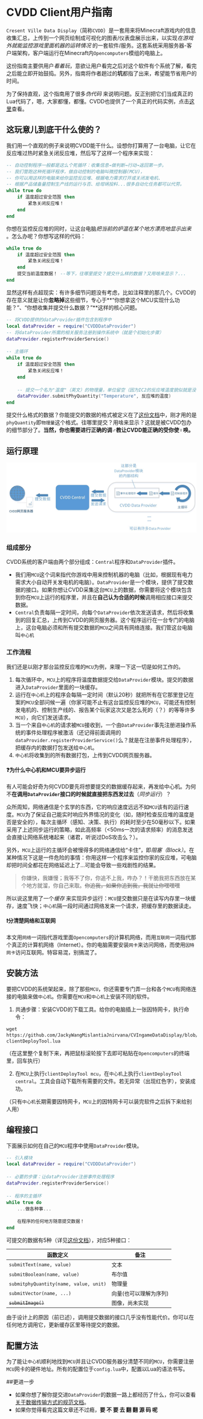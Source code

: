 # CVDD Client用户指南

`Cresent Ville Data Display`（简称`CVDD`）是一套用来将Minecraft游戏内的信息收集汇总，上传到一个网页绘制成可视化的图表/仪表盘展示出来，以实现*在游戏外就能监控游戏里面机器的运转情况* 的一套软件/服务。这套系统采用服务器-客户端架构，客户端运行在Minecraft内`Opencomputers`模组的电脑上。

这份指南主要供用户*看着玩*，意欲让用户看完之后对这个软件有个系统了解，看完之后能立即开始鼓捣。另外，指南将作者趟过的**坑**都指了出来，希望能节省用户的时间。

为了保持直观，这个指南用了很多*伪代码* 来说明问题。反正别把它们当成真正的Lua代码了，嗯，大家都懂，都懂。CVDD也提供了一个真正的代码实例，点击[这里](https://github.com/JackyWangMislantiaJnirvana/CVIngameDataDisplay/blob/client/client/src/example_MCU.lua)查看。

## 这玩意儿到底干什么使的？

我们用一个直观的例子来说明CVDD能干什么。设想你打算用了一台电脑，让它在反应堆过热时紧急关闭反应堆，然后写了这样一个程序来实现：

``` lua
-- 自动控制程序一般都是这么个死循环：收集信息→做判断→行动→返回第一步。
-- 我们管跑这种死循环程序，做自动控制的电脑叫微控制器(MCU)，
-- 你可以用这样的电脑来给你监控反应堆、根据电力需求打开或关闭发电机、
-- 根据产品储备量控制生产线的运行与否、给坩埚投料...很多自动化任务都可以代劳。
while true do
    if 温度超过安全范围 then
        紧急关闭反应堆！
    end
end
```

你想在监控反应堆的同时，让这台电脑*把当前的炉温在某个地方漂亮地显示出来* 。怎么办呢？你想写这样的代码：

``` lua
while true do
    if 温度超过安全范围 then
        紧急关闭反应堆！
    end
    提交当前温度数据！ --等下，往哪里提交？提交什么样的数据？又用啥来显示？...
end
```

显然这样有点超现实：有许多细节问题没有考虑，比如注释里的那几个。CVDD的存在意义就是让你**忽略掉**这些细节，专心于**“你想拿这个MCU实现什么功能？”、“你想收集并提交什么数据？”**这样的核心问题。

```lua
-- 将CVDD提供的dataProvider插件包含到程序中
local dataProvider = require("CVDDDataProvider")
-- 将dataProvider所需的相关服务注册到操作系统中（就是个初始化步骤）
dataProvider.registerProviderService()

-- 主循环
while true do
    if 温度超过安全范围 then
        紧急关闭反应堆！
    end
    
    -- 提交一个名为"温度"（英文）的物理量，单位留空（因为IC2的反应堆温度貌似就是没有单位...）
    dataProvider.submitPhyQuantity("Temperature", 反应堆的温度)
end
```

提交什么格式的数据？你能提交的数据的格式被定义在了[这份文档](data_types.md)中，刚才用的是`phyQuantity`即`物理量`这个格式。往哪里提交？用啥来显示？这就是被CVDD包办的细节部分了。**当然，你也需要进行正确的调♂教让CVDD能正确的受你使♀唤。**

## 运行原理

![CVDDClient原理图](https://github.com/JackyWangMislantiaJnirvana/CVIngameDataDisplay/raw/client/client/doc/CVDDClient%E5%8E%9F%E7%90%86%E5%9B%BE.jpg)

### 组成部分

CVDD系统的客户端由两个部分组成：`Central`程序和`DataProvider`插件。

- 我们用`MCU`这个词来指代你游戏中用来控制机器的电脑（比如，根据现有电力需求大小自动开关发电机的电脑）。`DataProvider`是一个模块，提供了提交数据的接口。如果你想让CVDD采集这台`MCU`上的数据，你需要将这个模块包含到你在`MCU`上运行的程序里，并且在**自己认为合适的时候**调用相应接口来提交数据。
- `Central`负责每隔一定时间，向每个`DataProvider`依次发送请求，然后将收集到的回复汇总，上传到CVDD的网页服务器。这个程序运行在一台专门的电脑上，这台电脑必须和所有提交数据的`MCU`之间具有网络连接。我们管这台电脑叫`中心机`

### 工作流程

我们还是以刚才那台监控反应堆的`MCU`为例，来理一下这一切是如何工作的。

1. 每次循环中，`MCU`上的程序将温度数据提交给`DataProvider`模块。提交的数据进入`DataProvider`里面的一块缓存。
2. 运行在`中心机`上的程序会每隔一定时间（默认20秒）就把所有在它那里登记在案的`MCU`全部问候一遍（你家可能不止有这台监控反应堆的`MCU`，可能还有控制发电机的、控制生产线的、报告某个玩家这次又是怎么死的（？）的等等许多`MCU`），向它们发送请求。
3. 当一个来自`中心机`的请求被`MCU`接收到，一个由`DataProvider`事先注册进操作系统的事件处理程序被激活（还记得前面调用的`dataProvider.registerProviderService()`么？就是在注册事件处理程序），把缓存内的数据打包发送给`中心机`。
4. `中心机`将收集到的所有数据打包，上传到CVDD网页服务器。

#### ❓为什么中心机和MCU要异步运行

有人可能会好奇为何CVDD要先将想要提交的数据缓存起来，再发给中心机。为何不**在调用`DataProvider`接口的时候就直接把东西发过去**（*同步运行*）？

众所周知，网络通信是个玄学的东西，它的响应速度远远不如`MCU`该有的运行速度。`MCU`为了保证自己能实时响应外界情况的变化（如，随时检查反应堆的温度是否是安全的），每次主循环（感知、决策、执行）的耗时至少在50毫秒以下。如果采用了上述同步运行的策略，如此高频率（<50ms一次的请求频率）的消息发送会直接让网络系统堵起来（诸君，听说过DoS攻击么？）。

另外，`MCU`上运行的主循环会被慢得多的网络通信给“卡住”，即*阻塞（Block）*。在某种情况下这是一件危险的事情：你用这样一个程序来监控你家的反应堆，可电脑却把时间全都花在网络延迟上了...可能会导致一些戏剧性的结果。

> 你嫌快，我嫌慢；我等不了你，你追不上我，咋办？！干脆我把东西放在某个地方就溜，你自己来取。~~你追我，如果你追到我，我就让你嘿嘿嘿~~

所以说这里用了一个*缓存* 来实现异步运行：`MCU`提交数据只是在读写内存里一块缓存，速度飞快；`中心机`隔一段时间通过网络发来一个请求，把缓存里的数据读走。

#### ❗分清楚网络和互联网

本文用`网络`一词指代游戏里面`Opencomputers`的计算机网络，而用`互联网`一词指代那个真正的计算机网络（Internet）。你的电脑需要安装`网卡`来访问网络，而使用`因特网卡`访问互联网。特容易混，别搞混了。

## 安装方法

要把CVDD的系统架起来，除了那些`MCU`，你还需要专门弄一台和各个`MCU`有网络连接的电脑来做`中心机`。你需要在`MCU`和`中心机`上安装不同的软件。



1. 共通步骤：安装CVDD的下载工具。给你的电脑插上一张因特网卡，执行命令：

``` shell
wget https://github.com/JackyWangMislantiaJnirvana/CVIngameDataDisplay/blob/client/client/tools/clientDeployTool.lua clientDeployTool.lua
```

（在这里整个复制下来，再把鼠标滚轮按下去即可粘贴在`Opencomputers`的终端里，回车执行）

2. 在`MCU`上执行`clientDeployTool mcu`，在`中心机`上执行`clientDeployTool central`。工具会自动下载所有需要的文件。若无异常（出现红色字），安装成功。

（只有`中心机`长期需要因特网卡，`MCU`上的因特网卡可以装完软件之后拆下来给别人用）

## 编程接口

下面展示如何在自己的`MCU`程序中使用`DataProvider`模块。

```lua
-- 引入模块
local dataProvider = require("CVDDDataProvider")

-- 必要的步骤：让dataProvider注册事件处理程序
dataProvider.registerProviderService()

-- 程序的主循环
while true do
    ...做各种事...
    
    在程序的任何地方随意提交数据！
end
```

可提交的数据有5种（详见[这份文档](data_types.md)），对应5种接口：

| 函数定义                               | 备注                   |
| -------------------------------------- | ---------------------- |
| `submitText(name, value)`              | 文本                   |
| `submitBoolean(name, value)`           | 布尔值                 |
| `submitphyQuantity(name, value, unit)` | 物理量                 |
| `submitVector(name, ...)`              | 向量(也可以理解为序列) |
| ~~`submitImage()`~~                    | 图像，尚未实现         |

由于设计上的原因（前已述），调用提交数据的接口几乎没有性能代价。你可以在任何地方调用它，更新缓存区里等待提交的数据。

## 配置方法

为了能让`中心机`顺利地找到`MCU`并且让CVDD服务器分清楚不同的`MCU`，你需要注册`MCU`网卡的硬件地址。所有的配置位于`config.lua`中，配置以Lua的语法书写。



##更进一步

- 如果你想了解你提交进`DataProvider`的数据一路上都经历了什么，你可以查看[关于数据传输方式的规范文档](com_mechanism.md)。
- 如果你觉得看完这篇文章还不过瘾，**要 不 要 去 翻 翻 源 码 呢**




